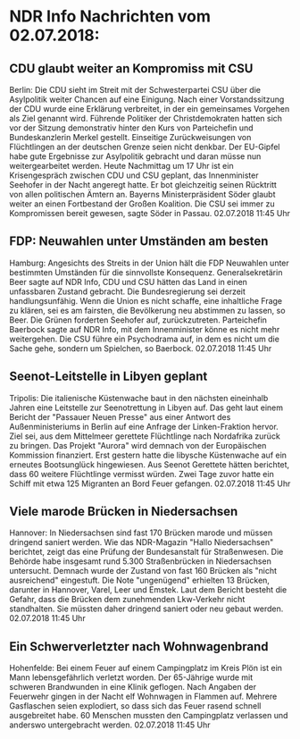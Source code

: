 # NDR Info Nachrichten vom 02.07.2018:


## CDU glaubt weiter an Kompromiss mit CSU
Berlin: Die CDU sieht im Streit mit der Schwesterpartei CSU über die Asylpolitik weiter Chancen auf eine Einigung. Nach einer Vorstandssitzung der CDU wurde eine Erklärung verbreitet, in der ein gemeinsames Vorgehen als Ziel genannt wird. Führende Politiker der Christdemokraten hatten sich vor der Sitzung demonstrativ hinter den Kurs von Parteichefin und Bundeskanzlerin Merkel gestellt. Einseitige Zurückweisungen von Flüchtlingen an der deutschen Grenze seien nicht denkbar. Der EU-Gipfel habe gute Ergebnisse zur Asylpolitik gebracht und daran müsse nun weitergearbeitet werden. Heute Nachmittag um 17 Uhr ist ein Krisengespräch zwischen CDU und CSU geplant, das Innenminister Seehofer in der Nacht angeregt hatte. Er bot gleichzeitig seinen Rücktritt von allen politischen Ämtern an. Bayerns Ministerpräsident Söder glaubt weiter an einen Fortbestand der Großen Koalition. Die CSU sei immer zu Kompromissen bereit gewesen, sagte Söder in Passau. 02.07.2018 11:45 Uhr 

## FDP: Neuwahlen unter Umständen am besten
Hamburg:	Angesichts des Streits in der Union hält die FDP Neuwahlen unter bestimmten Umständen für die sinnvollste Konsequenz. Generalsekretärin Beer sagte auf NDR Info, CDU und CSU hätten das Land in einen unfassbaren Zustand gebracht. Die Bundesregierung sei derzeit handlungsunfähig. Wenn die Union es nicht schaffe, eine inhaltliche Frage zu klären, sei es am fairsten, die Bevölkerung neu abstimmen zu lassen, so Beer. Die Grünen forderten Seehofer auf, zurückzutreten. Parteichefin Baerbock sagte auf NDR Info, mit dem Innenminister könne es nicht mehr weitergehen. Die CSU führe ein Psychodrama auf, in dem es nicht um die Sache gehe, sondern um Spielchen, so Baerbock. 02.07.2018 11:45 Uhr 

## Seenot-Leitstelle in Libyen geplant
Tripolis: Die italienische Küstenwache baut in den nächsten eineinhalb Jahren eine Leitstelle zur Seenotrettung in Libyen auf. Das geht laut einem Bericht der "Passauer Neuen Presse" aus einer Antwort des Außenministeriums in Berlin auf eine Anfrage der Linken-Fraktion hervor. Ziel sei, aus dem Mittelmeer gerettete Flüchtlinge nach Nordafrika zurück zu bringen. Das Projekt "Aurora" wird demnach von der Europäischen Kommission finanziert. Erst gestern hatte die libysche Küstenwache auf ein erneutes Bootsunglück hingewiesen. Aus Seenot Gerettete hätten berichtet, dass 60 weitere Flüchtlinge vermisst würden. Zwei Tage zuvor hatte ein Schiff mit etwa 125 Migranten an Bord Feuer gefangen. 02.07.2018 11:45 Uhr 

## Viele marode Brücken in Niedersachsen
Hannover: In Niedersachsen sind fast 170 Brücken marode und müssen dringend saniert werden. Wie das NDR-Magazin "Hallo Niedersachsen" berichtet, zeigt das eine Prüfung der Bundesanstalt für Straßenwesen. Die Behörde habe insgesamt rund 5.300 Straßenbrücken in Niedersachsen untersucht. Demnach wurde der Zustand von fast 160 Brücken als "nicht ausreichend" eingestuft. Die Note "ungenügend" erhielten 13 Brücken, darunter in Hannover, Varel, Leer und Emstek. Laut dem Bericht besteht die Gefahr, dass die Brücken dem zunehmenden Lkw-Verkehr nicht standhalten. Sie müssten daher dringend saniert oder neu gebaut werden. 02.07.2018 11:45 Uhr 

## Ein Schwerverletzter nach Wohnwagenbrand
Hohenfelde: Bei einem Feuer auf einem Campingplatz im Kreis Plön ist ein Mann lebensgefährlich verletzt worden. Der 65-Jährige wurde mit schweren Brandwunden in eine Klinik geflogen. Nach Angaben der Feuerwehr gingen in der Nacht elf Wohnwagen in Flammen auf. Mehrere Gasflaschen seien explodiert, so dass sich das Feuer rasend schnell ausgebreitet habe. 60 Menschen mussten den Campingplatz verlassen und anderswo untergebracht werden. 02.07.2018 11:45 Uhr 
